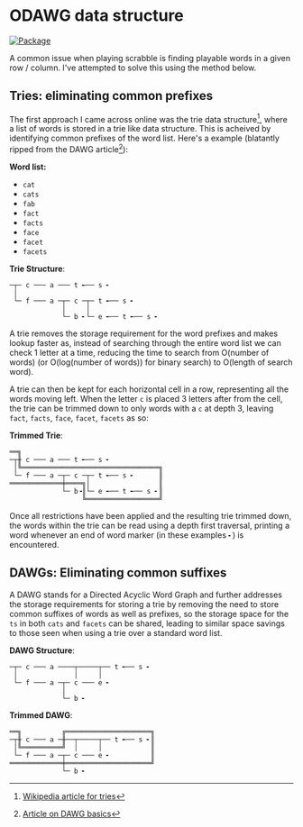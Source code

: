# ODAWG data structure

[![Package](https://github.com/Mr-Helpful/odawg/actions/workflows/main.yml/badge.svg)](https://github.com/Mr-Helpful/odawg/actions/workflows/main.yml)

<!-- cargo-sync-readme start -->

A common issue when playing scrabble is finding playable words in
a given row / column. I've attempted to solve this using the method below.

## Tries: eliminating common prefixes

The first approach I came across online was the trie data structure[^1], where a list of words is stored in a trie like data structure.
This is acheived by identifying common prefixes of the word list. Here's a example (blatantly ripped from the DAWG article[^2]):

__Word list:__

- `cat`
- `cats`
- `fab`
- `fact`
- `facts`
- `face`
- `facet`
- `facets`

__Trie Structure__:

```_
─┬─ c ─── a ─── t ╾── s ╸
 │
 └─ f ─── a ─┬─ c ─┬─ t ╾── s ╸
             │     │
             └─ b ╸└─ e ╾── t ╾── s ╸
```

A trie removes the storage requirement for the word prefixes and makes lookup faster as, instead of searching through the entire word list we can check 1 letter at a time, reducing the time to search from O(number of words) (or O(log(number of words)) for binary search) to O(length of search word).

A trie can then be kept for each horizontal cell in a row, representing all the words moving left. When the letter `c` is placed 3 letters after from the cell, the trie can be trimmed down to only words with a `c` at depth 3, leaving `fact`, `facts`, `face`, `facet`, `facets` as so:

__Trimmed Trie__:

```_
══╗
─┬╫ c ─── a ─── t ╾── s ╸
 │╚══════════════════════════════════╗
 └─ f ─── a ─┬─ c ─┬─ t ╾── s ╸      ║
═════════════╪════╗│                 ║
             └─ b╺║└─ e ╾── t ╾── s ╸║
                  ╚══════════════════╝
```

Once all restrictions have been applied and the resulting trie trimmed down, the words within the trie can be read using a depth first traversal, printing a word whenever an end of word marker (in these examples `╸`) is encountered.

[^1]: [Wikipedia article for tries](https://en.wikipedia.org/wiki/Trie)
[^2]: [Article on DAWG basics](https://jbp.dev/blog/dawg-basics.html)

## DAWGs: Eliminating common suffixes

A DAWG stands for a Directed Acyclic Word Graph and further addresses the storage requirements for storing a trie by removing the need to store common suffixes of words as well as prefixes, so the storage space for the `ts` in both `cats` and `facets` can be shared, leading to similar space savings to those seen when using a trie over a standard word list.

__DAWG Structure__:

```_
─┬─ c ─── a ────┬─────┬── t ╾── s ╸
 │              │     │
 └─ f ─── a ─┬─ c ─── e ╸
             │
             └─ b ╸
```

__Trimmed DAWG__:

```_
══╗          ╔═════════════════════╗
─┬╫ c ─── a ─╫──┬─────┬── t ╾── s ╸║
 │╚══════════╝  │     │            ║
 └─ f ─── a ─┬─ c ─── e ╸          ║
═════════════╪═════════════════════╝
             └─ b ╸
```

<!-- cargo-sync-readme end -->